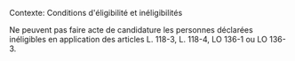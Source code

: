 Contexte: Conditions d'éligibilité et inéligibilités

Ne peuvent pas faire acte de candidature les personnes déclarées inéligibles en application des articles L. 118-3, L. 118-4, LO 136-1 ou LO 136-3.